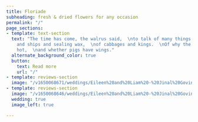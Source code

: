 ```yaml
---
title: Floriade
subheading: fresh & dried flowers for any occasion
permalink: "/"
page_sections:
- template: text-section
  text: "The time has come, the walrus said,  \nto talk of many things.  \nOf shoes
    and ships and sealing wax,  \nof cabbages and kings.  \nOf why the sea is boiling
    hot,  \nand whether pigs have wings."
  alternate_background_color: true
  button:
    text: Read more
    url: "/"
- template: reviews-section
  image: "/v1650068671/weddings/Eileen%20and%20Liam%20-%20Jinal%20Govind%20Photography/a1mkzuuymrhphw0vvshr.jpg"
- template: reviews-section
  image: "/v1650068646/weddings/Eileen%20and%20Liam%20-%20Jinal%20Govind%20Photography/qt3rycdpdlwjitofgebo.jpg"
  wedding: true
  image_left: true

---
```

